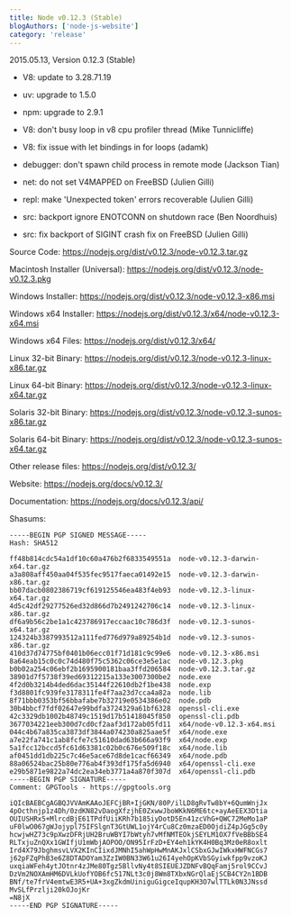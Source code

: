 ```yaml
---
title: Node v0.12.3 (Stable)
blogAuthors: ['node-js-website']
category: 'release'
---
```


2015.05.13, Version 0.12.3 (Stable)

* V8: update to 3.28.71.19

* uv: upgrade to 1.5.0

* npm: upgrade to 2.9.1

* V8: don't busy loop in v8 cpu profiler thread (Mike Tunnicliffe)

* V8: fix issue with let bindings in for loops (adamk)

* debugger: don't spawn child process in remote mode (Jackson Tian)

* net: do not set V4MAPPED on FreeBSD (Julien Gilli)

* repl: make 'Unexpected token' errors recoverable (Julien Gilli)

* src: backport ignore ENOTCONN on shutdown race (Ben Noordhuis)

* src: fix backport of SIGINT crash fix on FreeBSD (Julien Gilli)

Source Code: https://nodejs.org/dist/v0.12.3/node-v0.12.3.tar.gz

Macintosh Installer (Universal): https://nodejs.org/dist/v0.12.3/node-v0.12.3.pkg

Windows Installer: https://nodejs.org/dist/v0.12.3/node-v0.12.3-x86.msi

Windows x64 Installer: https://nodejs.org/dist/v0.12.3/x64/node-v0.12.3-x64.msi

Windows x64 Files: https://nodejs.org/dist/v0.12.3/x64/

Linux 32-bit Binary: https://nodejs.org/dist/v0.12.3/node-v0.12.3-linux-x86.tar.gz

Linux 64-bit Binary: https://nodejs.org/dist/v0.12.3/node-v0.12.3-linux-x64.tar.gz

Solaris 32-bit Binary: https://nodejs.org/dist/v0.12.3/node-v0.12.3-sunos-x86.tar.gz

Solaris 64-bit Binary: https://nodejs.org/dist/v0.12.3/node-v0.12.3-sunos-x64.tar.gz

Other release files: https://nodejs.org/dist/v0.12.3/

Website: https://nodejs.org/docs/v0.12.3/

Documentation: https://nodejs.org/docs/v0.12.3/api/

Shasums:

```
-----BEGIN PGP SIGNED MESSAGE-----
Hash: SHA512

ff48b814cdc54a1df10c60a476b2f6833549551a  node-v0.12.3-darwin-x64.tar.gz
a3a808aff450aa04f535fec9517faeca01492e15  node-v0.12.3-darwin-x86.tar.gz
bb07dacb0802386719cf619125546ea483f4eb93  node-v0.12.3-linux-x64.tar.gz
4d5c42df29277526ed32d866d7b2491242706c14  node-v0.12.3-linux-x86.tar.gz
df6a9b56c2be1a1c423786917eccaac10c786d3f  node-v0.12.3-sunos-x64.tar.gz
124324b3387993512a111fed776d979a89254b1d  node-v0.12.3-sunos-x86.tar.gz
410d37d74775bf0401b06ecc01f71d181c9c99e6  node-v0.12.3-x86.msi
8a64eab15c0c0c74d480f75c5362c06ce3e5e1ac  node-v0.12.3.pkg
b0b02a254c06ebf2b1695900181baa3ffd206584  node-v0.12.3.tar.gz
38901d7f5738f39ed69312215a133e3007300be2  node.exe
4f2d0b3214b4ded6dac35144f22610db2f1be438  node.exp
f3d8801fc939fe3178311fe4f7aa23d7cca4a82a  node.lib
8f71bbb0353bf56bbafabe7b32719e0534386e02  node.pdb
30b4bbcf7fdf02647e99bdfa3724329a61bf6328  openssl-cli.exe
42c3329db1002b48749c1519d17b51418045f850  openssl-cli.pdb
3677034221eeb300d7cd0cf2aaf3d172ab05fd11  x64/node-v0.12.3-x64.msi
044c4b67a835ca3873df3844a074230a825aae5f  x64/node.exe
a7e22fa741c1ab8fcfe7c51610dad63b666a93f9  x64/node.exp
5a1fcc12bccd5fc61d63381c02b0c676e509f18c  x64/node.lib
af0451dd1db225c7c46e5ace67d8de1cacf66349  x64/node.pdb
88a06524bac25b80e776ab4f393df175fa5d6940  x64/openssl-cli.exe
e29b5871e9822a74dc2ea34eb3771a4a870f307d  x64/openssl-cli.pdb
-----BEGIN PGP SIGNATURE-----
Comment: GPGTools - https://gpgtools.org

iQIcBAEBCgAGBQJVVAmKAAoJEFCjBR+IjGKN/80P/ilLD8gRvTw8bY+6QumWnjJx
4pOcthnjp1z4Dh/0zdKN82vDaogXfzjhE0ZxwwJboWKkN6ME6tc+ayAeEEX3Dtia
OUIUSHRx5+MlrcdBjE61TPdfUiiKRh7b185iyDotD5En41zcVhG+QWC72MeMo1aP
uF0lwO067gWJojypl75IFSlgnT3GtUWL1ojY4rCu8Cz0mzaED0OjdiZ4pJGg5c0y
hcwjwHZ73c9pXwzDFRjUH2BruWBYI7bWtyh7vMfNMTEOkjSEYLM1OX7fVeBBbSE4
RLTxjuZnQXx1GWIfjU1mWbjAOPOO/ON95IrFzD+EY4eh1kYK4H0Bq3Mz0eR8oxlt
Ird4X79JbghmsvLVX2KInCIixdJMNhI5ahWpHwMnAKJxlCSbxGJwIWkxHWFNCGs7
j62pFZqPhB3e6Z8DTADOYam3ZzIW0BN33W61u26I4yehOpKVbSGyiwkfpp9vzoKJ
uxqiaWFeh4ytJOtnr4zJMe80Tgz5BllvNy4t8SIEUEJZDNFvBQqFamj5rol9CCvJ
DzVm2NOXAmHM6DVLkUofYOB6fc517NLt3c0j8Wm8TXbxNGrQlaEjSCB4CY2n1BDB
BNf/te7frV4emtwE3R5+UA+3xgZkdmUiniguGigceIqupKH3O7wlTTLk0N3JNssd
MvSLfPrzlji20kOJojKr
=N8jX
-----END PGP SIGNATURE-----
```

